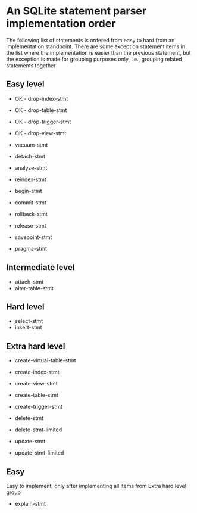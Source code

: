 # An SQLite statement parser implementation order

The following list of statements is ordered from easy to hard from an 
implementation standpoint. There are some exception statement items in the list
where the implementation is easier than the previous statement, but the 
exception is made for grouping purposes only, i.e., grouping related statements
together

## Easy level

- OK - drop-index-stmt
- OK - drop-table-stmt
- OK - drop-trigger-stmt
- OK - drop-view-stmt

- vacuum-stmt
- detach-stmt
- analyze-stmt
- reindex-stmt

- begin-stmt
- commit-stmt
- rollback-stmt
- release-stmt
- savepoint-stmt
- pragma-stmt

## Intermediate level 

- attach-stmt
- alter-table-stmt

## Hard level 

- select-stmt
- insert-stmt

## Extra hard level 

- create-virtual-table-stmt
- create-index-stmt
- create-view-stmt
- create-table-stmt
- create-trigger-stmt

- delete-stmt
- delete-stmt-limited

- update-stmt
- update-stmt-limited

## Easy 
Easy to implement, only after implementing all items from Extra hard level group  
- explain-stmt 